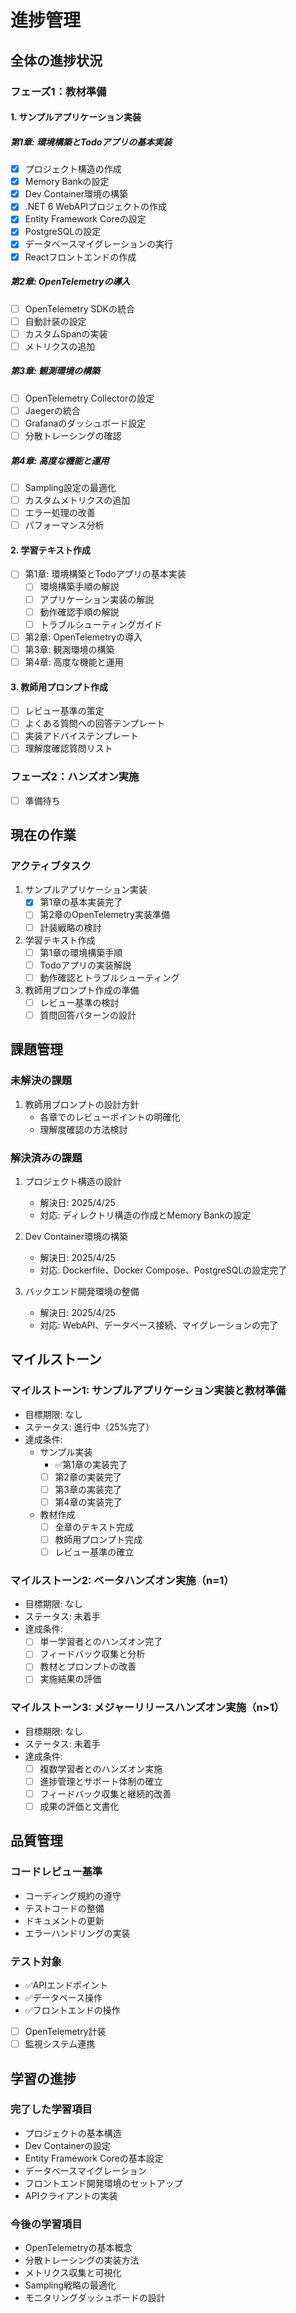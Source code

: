 # 進捗管理

## 全体の進捗状況

### フェーズ1：教材準備

#### 1. サンプルアプリケーション実装

##### 第1章: 環境構築とTodoアプリの基本実装
- [x] プロジェクト構造の作成
- [x] Memory Bankの設定
- [x] Dev Container環境の構築
- [x] .NET 6 WebAPIプロジェクトの作成
- [x] Entity Framework Coreの設定
- [x] PostgreSQLの設定
- [x] データベースマイグレーションの実行
- [x] Reactフロントエンドの作成

##### 第2章: OpenTelemetryの導入
- [ ] OpenTelemetry SDKの統合
- [ ] 自動計装の設定
- [ ] カスタムSpanの実装
- [ ] メトリクスの追加

##### 第3章: 観測環境の構築
- [ ] OpenTelemetry Collectorの設定
- [ ] Jaegerの統合
- [ ] Grafanaのダッシュボード設定
- [ ] 分散トレーシングの確認

##### 第4章: 高度な機能と運用
- [ ] Sampling設定の最適化
- [ ] カスタムメトリクスの追加
- [ ] エラー処理の改善
- [ ] パフォーマンス分析

#### 2. 学習テキスト作成
- [ ] 第1章: 環境構築とTodoアプリの基本実装
  - [ ] 環境構築手順の解説
  - [ ] アプリケーション実装の解説
  - [ ] 動作確認手順の解説
  - [ ] トラブルシューティングガイド
- [ ] 第2章: OpenTelemetryの導入
- [ ] 第3章: 観測環境の構築
- [ ] 第4章: 高度な機能と運用

#### 3. 教師用プロンプト作成
- [ ] レビュー基準の策定
- [ ] よくある質問への回答テンプレート
- [ ] 実装アドバイステンプレート
- [ ] 理解度確認質問リスト

### フェーズ2：ハンズオン実施
- [ ] 準備待ち

## 現在の作業

### アクティブタスク

1. サンプルアプリケーション実装
   - [x] 第1章の基本実装完了
   - [ ] 第2章のOpenTelemetry実装準備
   - [ ] 計装戦略の検討

2. 学習テキスト作成
   - [ ] 第1章の環境構築手順
   - [ ] Todoアプリの実装解説
   - [ ] 動作確認とトラブルシューティング

3. 教師用プロンプト作成の準備
   - [ ] レビュー基準の検討
   - [ ] 質問回答パターンの設計

## 課題管理

### 未解決の課題

1. 教師用プロンプトの設計方針
   - 各章でのレビューポイントの明確化
   - 理解度確認の方法検討

### 解決済みの課題

1. プロジェクト構造の設計
   - 解決日: 2025/4/25
   - 対応: ディレクトリ構造の作成とMemory Bankの設定

2. Dev Container環境の構築
   - 解決日: 2025/4/25
   - 対応: Dockerfile、Docker Compose、PostgreSQLの設定完了

3. バックエンド開発環境の整備
   - 解決日: 2025/4/25
   - 対応: WebAPI、データベース接続、マイグレーションの完了

## マイルストーン

### マイルストーン1: サンプルアプリケーション実装と教材準備

- 目標期限: なし
- ステータス: 進行中（25%完了）
- 達成条件:
  - サンプル実装
    - ✅第1章の実装完了
    - [ ] 第2章の実装完了
    - [ ] 第3章の実装完了
    - [ ] 第4章の実装完了
  - 教材作成
    - [ ] 全章のテキスト完成
    - [ ] 教師用プロンプト完成
    - [ ] レビュー基準の確立

### マイルストーン2: ベータハンズオン実施（n=1）

- 目標期限: なし
- ステータス: 未着手
- 達成条件:
  - [ ] 単一学習者とのハンズオン完了
  - [ ] フィードバック収集と分析
  - [ ] 教材とプロンプトの改善
  - [ ] 実施結果の評価

### マイルストーン3: メジャーリリースハンズオン実施（n>1）

- 目標期限: なし
- ステータス: 未着手
- 達成条件:
  - [ ] 複数学習者とのハンズオン実施
  - [ ] 進捗管理とサポート体制の確立
  - [ ] フィードバック収集と継続的改善
  - [ ] 成果の評価と文書化

## 品質管理

### コードレビュー基準

- コーディング規約の遵守
- テストコードの整備
- ドキュメントの更新
- エラーハンドリングの実装

### テスト対象

- ✅APIエンドポイント
- ✅データベース操作
- ✅フロントエンドの操作
- [ ] OpenTelemetry計装
- [ ] 監視システム連携

## 学習の進捗

### 完了した学習項目

- プロジェクトの基本構造
- Dev Containerの設定
- Entity Framework Coreの基本設定
- データベースマイグレーション
- フロントエンド開発環境のセットアップ
- APIクライアントの実装

### 今後の学習項目

- OpenTelemetryの基本概念
- 分散トレーシングの実装方法
- メトリクス収集と可視化
- Sampling戦略の最適化
- モニタリングダッシュボードの設計
